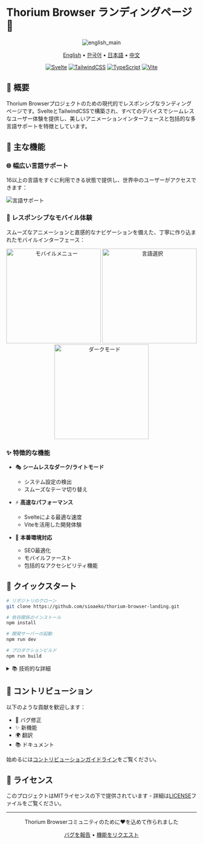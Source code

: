 # Thorium Browser ランディングページ 🚀

<div align="center">
  
![english_main](https://github.com/user-attachments/assets/3a246806-4416-4a78-84d0-6a4071dce370)

<p align="center">
  <a href="README.md">English</a> •
  <a href="README.ko.md">한국어</a> •
  <a href="README.ja.md">日本語</a> •
  <a href="README.zh.md">中文</a>
</p>

[![Svelte](https://img.shields.io/badge/Built%20with-Svelte-FF3E00?style=for-the-badge&logo=svelte)](https://svelte.dev)
[![TailwindCSS](https://img.shields.io/badge/Styled%20with-TailwindCSS-38B2AC?style=for-the-badge&logo=tailwind-css)](https://tailwindcss.com)
[![TypeScript](https://img.shields.io/badge/Written%20in-TypeScript-3178C6?style=for-the-badge&logo=typescript)](https://www.typescriptlang.org)
[![Vite](https://img.shields.io/badge/Built%20with-Vite-646CFF?style=for-the-badge&logo=vite)](https://vitejs.dev)

</div>

## 🌟 概要

Thorium Browserプロジェクトのための現代的でレスポンシブなランディングページです。SvelteとTailwindCSSで構築され、すべてのデバイスでシームレスなユーザー体験を提供し、美しいアニメーションインターフェースと包括的な多言語サポートを特徴としています。

## 🎨 主な機能

### 🌐 幅広い言語サポート
16以上の言語をすぐに利用できる状態で提供し、世界中のユーザーがアクセスできます：

![言語サポート](https://github.com/user-attachments/assets/c5730267-a96c-4c95-afbf-f00a231874bd)

### 📱 レスポンシブなモバイル体験
スムーズなアニメーションと直感的なナビゲーションを備えた、丁寧に作り込まれたモバイルインターフェース：

<div align="center">
  <img src="https://github.com/user-attachments/assets/4015e91f-9d20-41ba-a046-2aeb67fd66e1" width="250" alt="モバイルメニュー" />
  <img src="https://github.com/user-attachments/assets/fbc60a6c-22d7-4bed-9fee-04ac8ba8c9db" width="250" alt="言語選択" />
  <img src="https://github.com/user-attachments/assets/1736185a-6253-43a0-a493-e46c0db16eca" width="250" alt="ダークモード" />
</div>

### ✨ 特徴的な機能

- 🎭 **シームレスなダーク/ライトモード**
  - システム設定の検出
  - スムーズなテーマ切り替え
  
- ⚡ **高速なパフォーマンス**
  - Svelteによる最適な速度
  - Viteを活用した開発体験
  
- 🎯 **本番環境対応**
  - SEO最適化
  - モバイルファースト
  - 包括的なアクセシビリティ機能

## 🚀 クイックスタート

```bash
# リポジトリのクローン
git clone https://github.com/sioaeko/thorium-browser-landing.git

# 依存関係のインストール
npm install

# 開発サーバーの起動
npm run dev

# プロダクションビルド
npm run build
```

<details>
<summary>📚 技術的な詳細</summary>

### 🛠 技術スタック

- **フロントエンドフレームワーク:** Svelte
- **スタイリングソリューション:** TailwindCSS
- **アイコンライブラリ:** Lucide Icons
- **ビルドシステム:** Vite
- **言語:** TypeScript

### 📦 プロジェクト構造

```
thorium-browser-landing/
├── src/
│   ├── lib/
│   │   └── i18n/          # 国際化
│   ├── components/        # 再利用可能なコンポーネント
│   └── styles/           # グローバルスタイル
├── public/               # 静的アセット
└── tests/               # テストスイート
```

### 🔧 設定

- 完全にカスタマイズ可能なTailwindCSSテーマ
- 包括的なTypeScript設定
- 最適化されたViteビルド設定

</details>

## 🤝 コントリビューション

以下のような貢献を歓迎します：

- 🐛 バグ修正
- ✨ 新機能
- 🌍 翻訳
- 📚 ドキュメント

始めるには[コントリビューションガイドライン](CONTRIBUTING.md)をご覧ください。

## 📝 ライセンス

このプロジェクトはMITライセンスの下で提供されています - 詳細は[LICENSE](LICENSE)ファイルをご覧ください。

<div align="center">

---

Thorium Browserコミュニティのために❤️を込めて作られました

[バグを報告](https://github.com/sioaeko/thorium-browser-landing/issues) • [機能をリクエスト](https://github.com/sioaeko/thorium-browser-landing/issues)

</div>
